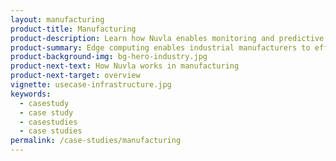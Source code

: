 ```yaml
---
layout: manufacturing
product-title: Manufacturing
product-description: Learn how Nuvla enables monitoring and predictive maintenance in manufacturing.
product-summary: Edge computing enables industrial manufacturers to efficiently connect and automate their production. Using an array of innovative applications, businesses keep the finger on the pulse of their production processes.
product-background-img: bg-hero-industry.jpg
product-next-text: How Nuvla works in manufacturing
product-next-target: overview
vignette: usecase-infrastructure.jpg
keywords:
  - casestudy
  - case study
  - casestudies
  - case studies
permalink: /case-studies/manufacturing
---
```

